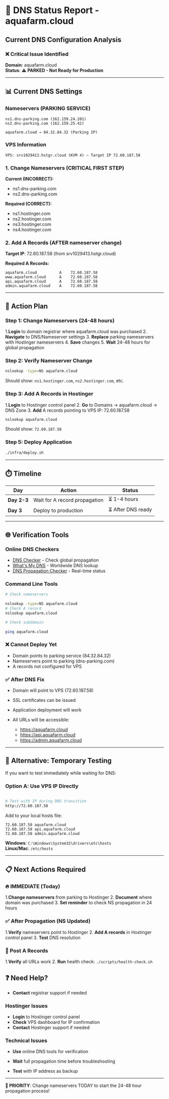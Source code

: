 # 🚨 DNS Status Report - aquafarm.cloud

## Current DNS Configuration Analysis

### ❌ Critical Issue Identified

**Domain**: aquafarm.cloud  
**Status**: ⚠️ **PARKED - Not Ready for Production**

---

## 📊 Current DNS Settings

### Nameservers (PARKING SERVICE)

```text
ns1.dns-parking.com (162.159.24.201)
ns2.dns-parking.com (162.159.25.42)
```

```text
aquafarm.cloud → 84.32.84.32 (Parking IP)
```

### VPS Information

```text
VPS: srv1029413.hstgr.cloud (KVM 4) – Target IP 72.60.187.58
```

### 1. Change Nameservers (CRITICAL FIRST STEP)

**Current (INCORRECT):**

- ns1.dns-parking.com
- ns2.dns-parking.com

**Required (CORRECT):**

- ns1.hostinger.com
- ns2.hostinger.com
- ns3.hostinger.com
- ns4.hostinger.com

### 2. Add A Records (AFTER nameserver change)

**Target IP**: 72.60.187.58 (from srv1029413.hstgr.cloud)

**Required A Records:**

```text
aquafarm.cloud          A    72.60.187.58
www.aquafarm.cloud      A    72.60.187.58
api.aquafarm.cloud      A    72.60.187.58
admin.aquafarm.cloud    A    72.60.187.58
```

---

## 🎯 Action Plan

### Step 1: Change Nameservers (24-48 hours)

1.**Login** to domain registrar where aquafarm.cloud was purchased
2. **Navigate** to DNS/Nameserver settings
3. **Replace** parking nameservers with Hostinger nameservers
4. **Save** changes
5. **Wait** 24-48 hours for global propagation

### Step 2: Verify Nameserver Change

```bash
nslookup -type=NS aquafarm.cloud
```

Should show: `ns1.hostinger.com`, `ns2.hostinger.com`, etc.

### Step 3: Add A Records in Hostinger

1.**Login** to Hostinger control panel
2. **Go** to Domains → aquafarm.cloud → DNS Zone
3. **Add** A records pointing to VPS IP: 72.60.187.58

```bash
nslookup aquafarm.cloud
```

Should show: `72.60.187.58`

### Step 5: Deploy Application

```bash
./infra/deploy.sh
```

---

## ⏱️ Timeline

| Day | Action | Status |
|-----|--------|--------|
| **Day 2-3** | Wait for A record propagation | ⏳ 1-4 hours |
| **Day 3** | Deploy to production | ⏳ After DNS ready |

---

## 🌐 Verification Tools

### Online DNS Checkers

- [DNS Checker](https://dnschecker.org/) - Check global propagation
- [What's My DNS](https://www.whatsmydns.net/) - Worldwide DNS lookup
- [DNS Propagation Checker](https://dnspropagation.net/) - Real-time status

### Command Line Tools

```bash
# Check nameservers
 
nslookup -type=NS aquafarm.cloud
# Check A record
nslookup aquafarm.cloud

# Check subdomain
 
ping aquafarm.cloud
```

### ❌ Cannot Deploy Yet

- Domain points to parking service (84.32.84.32)
- Nameservers point to parking (dns-parking.com)
- A records not configured for VPS

### ✅ After DNS Fix

- Domain will point to VPS (72.60.187.58)
- SSL certificates can be issued
- Application deployment will work
- All URLs will be accessible:
  
  - <https://aquafarm.cloud>
  - <https://api.aquafarm.cloud>
  - <https://admin.aquafarm.cloud>

---

## 🔧 Alternative: Temporary Testing

If you want to test immediately while waiting for DNS:

### Option A: Use VPS IP Directly

```bash
 
# Test with IP during DNS transition
http://72.60.187.58
```

Add to your local hosts file:

```text
72.60.187.58 aquafarm.cloud
72.60.187.58 api.aquafarm.cloud
72.60.187.58 admin.aquafarm.cloud
```

**Windows**: `C:\Windows\System32\drivers\etc\hosts`  
**Linux/Mac**: `/etc/hosts`

---

## 📋 Next Actions Required

### 🔥 IMMEDIATE (Today)

1.**Change nameservers** from parking to Hostinger
2. **Document** where domain was purchased
3. **Set reminder** to check NS propagation in 24 hours

### ✅ After Propagation (NS Updated)

1.**Verify** nameservers point to Hostinger
2. **Add A records** in Hostinger control panel
3. **Test** DNS resolution

### 🔄 Post A Records

1.**Verify** all URLs work
2. **Run** health check: `./scripts/health-check.sh`

## ❓ Need Help?

- **Contact** registrar support if needed

### Hostinger Issues

- **Login** to Hostinger control panel
- **Check** VPS dashboard for IP confirmation
- **Contact** Hostinger support if needed

### Technical Issues

- **Use** online DNS tools for verification
- **Wait** full propagation time before troubleshooting

- **Test** with IP address as backup

---

**🎯 PRIORITY**: Change nameservers TODAY to start the 24-48 hour propagation process!
